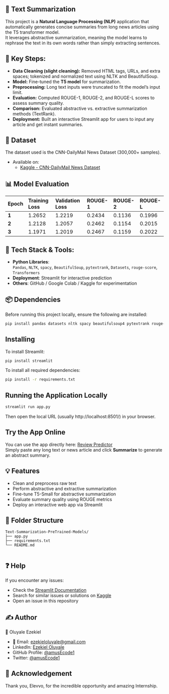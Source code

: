 ## 📰 Text Summarization
This project is a **Natural Language Processing (NLP)** application that automatically generates concise summaries from long news articles using the T5 transformer model.<br>
It leverages abstractive summarization, meaning the model learns to rephrase the text in its own words rather than simply extracting sentences.

## 🧩 Key Steps:
- **Data Cleaning (slight cleaning):** Removed HTML tags, URLs, and extra spaces; tokenized and normalized text using NLTK and BeautifulSoup.
- **Model:** Fine-tuned the **T5 model** for summarization.
- **Preprocessing:** Long text inputs were truncated to fit the model’s input limit.
- **Evaluation:** Computed ROUGE-1, ROUGE-2, and ROUGE-L scores to assess summary quality.
- **Comparison:** Evaluated abstractive vs. extractive summarization methods (TextRank).
- **Deployment:** Built an interactive Streamlit app for users to input any article and get instant summaries.

## 📂 Dataset
The dataset used is the CNN-DailyMail News Dataset (300,000+ samples).
- Available on:
  - [Kaggle - CNN-DailyMail News Dataset](https://www.kaggle.com/datasets/gowrishankarp/newspaper-text-summarization-cnn-dailymail)

## 📊 Model Evaluation
| Epoch | Training Loss | Validation Loss | ROUGE-1 | ROUGE-2 | ROUGE-L |
| :---- | :------------ | :-------------- | :------ | :------ | :------ |
| **1** | 1.2652        | 1.2219          | 0.2434  | 0.1136  | 0.1996  |
| **2** | 1.2128        | 1.2057          | 0.2462  | 0.1154  | 0.2015  |
| **3** | 1.1971        | 1.2019          | 0.2467  | 0.1159  | 0.2022  |

## 🧠 Tech Stack & Tools: 
- **Python Libraries**:  
  `Pandas`, `NLTK`, `spacy`, `BeautifulSoup`, `pytextrank`, `Datasets`, `rouge-score`, `Transformers`
- **Deployment**: Streamlit for interactive prediction  
- **Others**: GitHub / Google Colab / Kaggle for experimentation

## 📦 Dependencies
Before running this project locally, ensure the following are installed:
```sh
pip install pandas datasets nltk spacy beautifulsoup4 pytextrank rouge-score transformers streamlit
```

## Installing
To install Streamlit:
```sh
pip install streamlit
```
To install all required dependencies:
```sh
pip install -r requirements.txt
```

## Running the Application Locally
```sh
streamlit run app.py
```
Then open the local URL (usually http://localhost:8501/) in your browser.

## Try the App Online
You can use the app directly here: [Review Predictor](https://reviewpredictor.streamlit.app/)<br>
Simply paste any long text or news article and click **Summarize** to generate an abstract summary.

## 💡 Features
- Clean and preprocess raw text
- Perform abstractive and extractive summarization
- Fine-tune T5-Small for abstractive summarization
- Evaluate summary quality using ROUGE metrics
- Deploy an interactive web app via Streamlit
  
## 📂 Folder Structure
```
Text-Summarization-PreTrained-Models/
├── app.py
├── requirements.txt
└── README.md
    
```

## ❓ Help
If you encounter any issues:
- Check the [Streamlit Documentation](https://docs.streamlit.io/)
- Search for similar issues or solutions on [Kaggle](https://www.kaggle.com/)
- Open an issue in this repository

## ✍️ Author
👤 Oluyale Ezekiel
- 📧 Email: ezekieloluyale@gmail.com
- LinkedIn: [Ezekiel Oluyale](https://www.linkedin.com/in/ezekiel-oluyale)
- GitHub Profile: [@amusEcode1](https://github.com/amusEcode1)
- Twitter: [@amusEcode1](https://x.com/amusEcode1?t=uHxhLzrA1TShRiSMrYZQiQ&s=09)

## 🙏 Acknowledgement
Thank you, Elevvo, for the incredible opportunity and amazing Internship.
